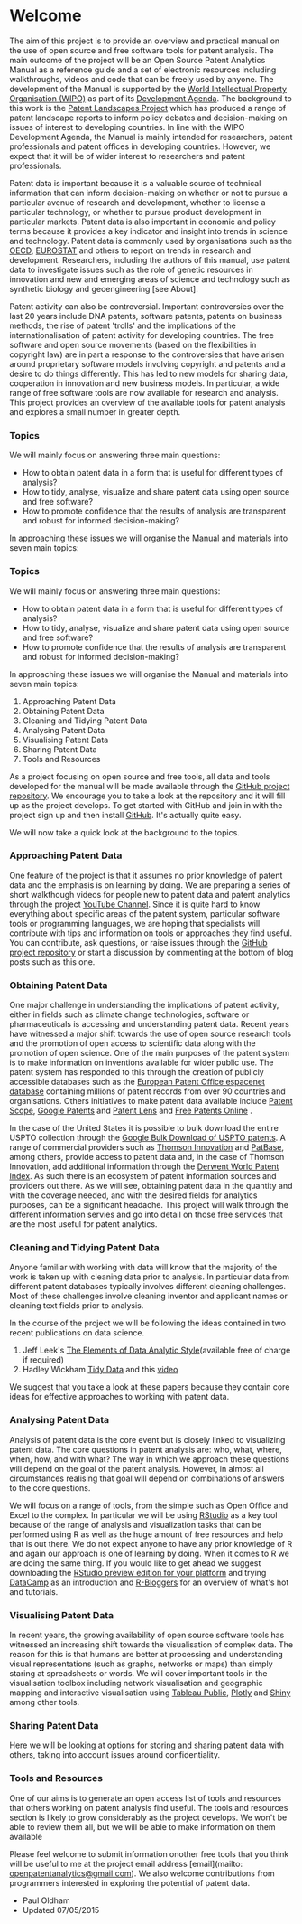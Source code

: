 # Welcome

The aim of this project is to provide an overview and practical manual on the use of open source and free software tools for patent analysis. The main outcome of the project will be an Open Source Patent Analytics Manual as a reference guide and a set of electronic resources including walkthroughs, videos and code that can be freely used by anyone. The development of the Manual is supported by the [World Intellectual Property Organisation (WIPO)](http://www.wipo.int/portal/en/) as part of its [Development Agenda](http://www.wipo.int/ip-development/en/agenda/). The background to this work is the [Patent Landscapes Project](http://www.wipo.int/patentscope/en/programs/patent_landscapes/) which has produced a range of patent landscape reports to inform policy debates and decision-making on issues of interest to developing countries. In line with the WIPO Development Agenda, the Manual is mainly intended for researchers, patent professionals and patent offices in developing countries. However, we expect that it will be of wider interest to researchers and patent professionals. 

Patent data is important because it is a valuable source of technical information that can inform decision-making on whether or not to pursue a particular avenue of research and development, whether to license a particular technology, or whether to pursue product development in particular markets. Patent data is also important in economic and policy terms because it provides a key indicator and insight into trends in science and technology. Patent data is commonly used by organisations such as the [OECD](http://www.oecd.org/sti/inno/oecdpatentdatabases.htm), [EUROSTAT](http://ec.europa.eu/eurostat/statistics-explained/index.php/Patent_statistics) and others to report on trends in research and development. Researchers, including the authors of this manual, use patent data to investigate issues such as the role of genetic resources in innovation and new and emerging areas of science and technology such as synthetic biology and geoengineering [see About]. 

Patent activity can also be controversial. Important controversies over the last 20 years include DNA patents, software patents, patents on business methods, the rise of patent 'trolls' and the implications of the internationalisation of patent activity for developing countries. The free software and open source movements (based on the flexibilities in copyright law) are in part a response to the controversies that have arisen around proprietary software models involving copyright and patents and a desire to do things differently. This has led to new models for sharing data, cooperation in innovation and new business models. In particular, a wide range of free software tools are now available for research and analysis. This project provides an overview of the available tools for patent analysis and explores a small number in greater depth. 

### Topics

We will mainly focus on answering three main questions: 

+ How to obtain patent data in a form that is useful for different types of analysis?
+ How to tidy, analyse, visualize and share patent data using open source and free software?
+ How to promote confidence that the results of analysis are transparent and robust for informed decision-making? 

In approaching these issues we will organise the Manual and materials into seven main topics:

### Topics

We will mainly focus on answering three main questions: 

+ How to obtain patent data in a form that is useful for different types of analysis?
+ How to tidy, analyse, visualize and share patent data using open source and free software?
+ How to promote confidence that the results of analysis are transparent and robust for informed decision-making? 

In approaching these issues we will organise the Manual and materials into seven main topics:

1. Approaching Patent Data
2. Obtaining Patent Data
3. Cleaning and Tidying Patent Data
4. Analysing Patent Data
5. Visualising Patent Data
6. Sharing Patent Data
7. Tools and Resources

As a project focusing on open source and free tools, all data and tools developed for the manual will be made available through the [GitHub project repository](https://github.com/poldham/opensource-patent-analytics). We encourage you to take a look at the repository and it will fill up as the project develops. To get started with GitHub and join in with the project sign up and then install [GitHub](https://github.com). It's actually quite easy. 

We will now take a quick look at the background to the topics. 

### Approaching Patent Data

One feature of the project is that it assumes no prior knowledge of patent data and the emphasis is on learning by doing. We are preparing a series of short walkthough videos for people new to patent data and patent analytics through the project [YouTube Channel](https://www.youtube.com/channel/UCwFhEASbKdm6WYoax73XsOw). Since it is quite hard to know everything about specific areas of the patent system, particular software tools or programming languages, we are hoping that specialists will contribute with tips and information on tools or approaches they find useful. You can contribute, ask questions, or raise issues through the [GitHub project repository](https://github.com/poldham/opensource-patent-analytics/issues) or start a discussion by commenting at the bottom of blog posts such as this one. 

### Obtaining Patent Data

One major challenge in understanding the implications of patent activity, either in fields such as climate change technologies, software or pharmaceuticals is accessing and understanding patent data. Recent years have witnessed a major shift towards the use of open source research tools and the promotion of open access to scientific data along with the promotion of open science. One of the main purposes of the patent system is to make information on inventions available for wider public use. The patent system has responded to this through the creation of publicly accessible databases such as the [European Patent Office espacenet database](http://worldwide.espacenet.com/?locale=en_EP) containing millions of patent records from over 90 countries and organisations. Others initiatives to make patent data available include [Patent Scope](https://patentscope.wipo.int/search/en/search.jsf), [Google Patents](https://www.google.co.uk/url?sa=t&rct=j&q=&esrc=s&source=web&cd=1&ved=0CCIQFjAA&url=http%3A%2F%2Fwww.google.com%2Fpatents&ei=7LFIVeyiIInmau2rgMgL&usg=AFQjCNG_XlAI_9dSaH28NeN5O6bXJSSuSw&sig2=lgFU0x6MQCnaWZBXgPYDAA&bvm=bv.92291466,d.d2s) and [Patent Lens](http://www.lens.org/lens/) and [Free Patents Online](http://www.freepatentsonline.com) . 

In the case of the United States it is possible to bulk download the entire USPTO collection through the [Google Bulk Download of USPTO patents](https://www.google.com/googlebooks/uspto.html). A range of commercial providers such as [Thomson Innovation](http://info.thomsoninnovation.com) and [PatBase](https://www.patbase.com/login.asp), among others, provide access to patent data and, in the case of Thomson Innovation, add additional information through the [Derwent World Patent Index](http://thomsonreuters.com/en/products-services/intellectual-property/patent-research-and-analysis/derwent-world-patents-index.html). As such there is an ecosystem of patent information sources and providers out there. As we will see, obtaining patent data in the quantity and with the coverage needed, and with the desired fields for analytics purposes, can be a significant headache. This project will walk through the different information servies and go into detail on those free services that are the most useful for patent analytics. 

### Cleaning and Tidying Patent Data

Anyone familiar with working with data will know that the majority of the work is taken up with cleaning data prior to analysis. In particular data from different patent databases typically involves different cleaning challenges. Most of these challenges involve cleaning inventor and applicant names or cleaning text fields prior to analysis. 

In the course of the project we will be following the ideas contained in two recent publications on data science.

1. Jeff Leek's [The Elements of Data Analytic Style](https://leanpub.com/datastyle)(available free of charge if required)
2. Hadley Wickham [Tidy Data](http://vita.had.co.nz/papers/tidy-data.pdf) and this [video](https://vimeo.com/33727555)

We suggest that you take a look at these papers because they contain core ideas for effective approaches to working with patent data. 

### Analysing Patent Data

Analysis of patent data is the core event but is closely linked to visualizing patent data. The core questions in patent analysis are: who, what, where, when, how, and with what? The way in which we approach these questions will depend on the goal of the patent analysis. However, in almost all circumstances realising that goal will depend on combinations of answers to the core questions. 

We will focus on a range of tools, from the simple such as Open Office and Excel to the complex. In particular we will be using [RStudio](http://www.rstudio.com) as a key tool because of the range of analysis and visualization tasks that can be performed using R as well as the huge amount of free resources and help that is out there. We do not expect anyone to have any prior knowledge of R and again our approach is one of learning by doing. When it comes to R we are doing the same thing. If you would like to get ahead we suggest downloading the [RStudio preview edition for your platform](http://www.rstudio.com/products/rstudio/download/preview/) and trying [DataCamp](https://www.datacamp.com) as an introduction and [R-Bloggers](http://www.r-bloggers.com) for an overview of what's hot and tutorials.   

### Visualising Patent Data

In recent years, the growing availability of open source software tools has witnessed an increasing shift towards the visualisation of complex data. The reason for this is that humans are better at processing and understanding visual representations (such as graphs, networks or maps) than simply staring at spreadsheets or words. We will cover important tools in the visualisation toolbox including network visualisation and geographic mapping and interactive visualisation using [Tableau Public](https://public.tableau.com/s/gallery), [Plotly](https://plot.ly/) and [Shiny](http://shiny.rstudio.com/gallery/) among other tools.

### Sharing Patent Data

Here we will be looking at options for storing and sharing patent data with others, taking into account issues around confidentiality. 

### Tools and Resources

One of our aims is to generate an open access list of tools and resources that others working on patent analysis find useful. The tools and resources section is likely to grow considerably as the project develops. We won't be able to review them all, but we will be able to make information on them available  

Please feel welcome to submit information onother free tools that you think will be useful to me at the project email address [email](mailto: openpatentanalytics@gmail.com). We also welcome contributions from programmers interested in exploring the potential of patent data.

- Paul Oldham
- Updated 07/05/2015

